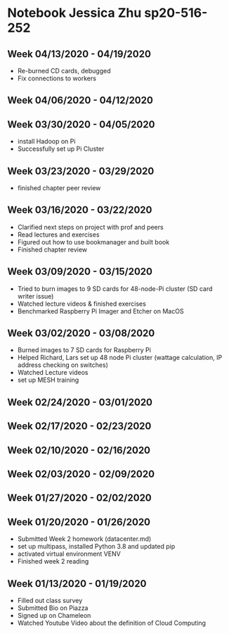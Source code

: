 # Notebook Jessica Zhu sp20-516-252

## Week 04/13/2020 - 04/19/2020

- Re-burned CD cards, debugged
- Fix connections to workers

## Week 04/06/2020 - 04/12/2020

## Week 03/30/2020 - 04/05/2020

 - install Hadoop on Pi
 - Successfully set up Pi Cluster

## Week 03/23/2020 - 03/29/2020

 - finished chapter peer review

## Week 03/16/2020 - 03/22/2020

 - Clarified next steps on project with prof and peers
 - Read lectures and exercises
 - Figured out how to use bookmanager and built book
 - Finished chapter review

## Week 03/09/2020 - 03/15/2020

 - Tried to burn images to 9 SD cards for 48-node-Pi cluster (SD card writer
  issue)
 - Watched lecture videos & finished exercises
 - Benchmarked Raspberry Pi Imager and Etcher on MacOS

## Week 03/02/2020 - 03/08/2020

  - Burned images to 7 SD cards for Raspberry Pi 
  - Helped Richard, Lars set up 48 node Pi cluster (wattage calculation, IP
   address checking on switches)
  - Watched Lecture videos
  - set up MESH training

## Week 02/24/2020 - 03/01/2020

## Week 02/17/2020 - 02/23/2020

## Week 02/10/2020 - 02/16/2020

## Week 02/03/2020 - 02/09/2020

## Week 01/27/2020 - 02/02/2020

## Week 01/20/2020 - 01/26/2020

  - Submitted Week 2 homework (datacenter.md)
  - set up multipass, installed Python 3.8 and updated pip
  - activated virtual environment VENV
  - Finished week 2 reading 

## Week 01/13/2020 - 01/19/2020

  - Filled out class survey 
  - Submitted Bio on Piazza
  - Signed up on Chameleon 
  - Watched Youtube Video about the definition of Cloud Computing